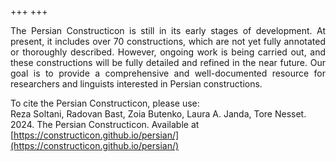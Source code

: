 +++
+++

<!-- # About the project -->

<p align="justify"> The Persian Constructicon is still in its early stages of development. At present, it includes over 70 constructions, which are not yet fully annotated or thoroughly described. However, ongoing work is being carried out, and these constructions will be fully detailed and refined in the near future. Our goal is to provide a comprehensive and well-documented resource for researchers and linguists interested in Persian constructions. </p>
  
  
To cite the Persian Constructicon, please use:  
Reza Soltani, Radovan Bast, Zoia Butenko, Laura A. Janda, Tore Nesset. 2024. The Persian Constructicon. Available at [https://constructicon.github.io/persian/](https://constructicon.github.io/persian/)
 
